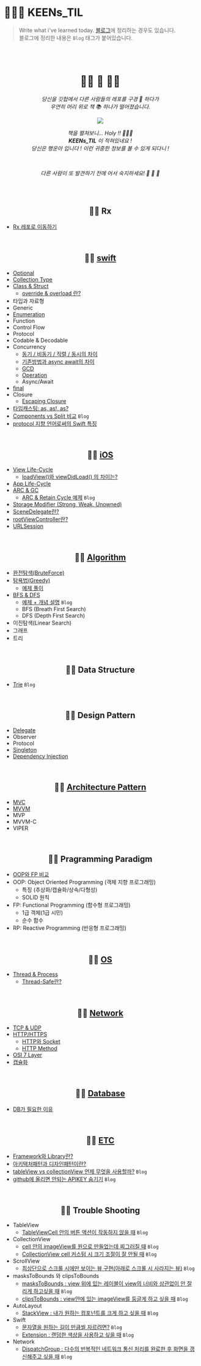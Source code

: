 # 🧙🏻‍♀️ KEENs_TIL

> Write what i've learned today.
> [블로그](https://nareunhagae.tistory.com/)에 정리하는 경우도 있습니다.  
> 블로그에 정리한 내용은 `Blog` 태그가 붙어있습니다.  

</br>
</br>

<div align=center>

 # 🧞‍♂️ 🧞 🧞‍♀️  
 <i> 당신을 깃헙에서 다른 사람들의 레포를 구경 👀 하다가 </i>  
 <i> 우연히 머리 위로 책 📚 하나가 떨어졌습니다. </i>  

<img src="https://user-images.githubusercontent.com/59866819/167699740-4201376d-a868-45a6-bca1-56f981b08922.gif">

 <i> 책을 펼쳐보니... Holy !! 🤷🏻‍♀️ </i>  
 <i> **KEENs_TIL** 이 적혀있네요 ! </i>  
 <i> 당신은 행운아 입니다 ! 이런 귀중한 정보를 볼 수 있게 되다니 ! </i>  
  
 </br>
  
 <i> 다른 사람이 또 발견하기 전에 어서 숙지하세요! 💨 💨 💨 </i>
  
</div>

</br>
</br>

<div align=center>
  
## 🧞‍♂️ Rx
  
</div>
  
- [Rx 레포로 이동하기](https://github.com/keenkim1202/RxSwift_Practice)

</br>

<div align=center>
  
## 🧞‍♂️ [swift](Swift)
  
</div>

- [Optional](Swift/Optional.md)
- [Collection Type](Swift/Collection_Type.md)
- [Class & Struct](https://nareunhagae.tistory.com/59)
  - [override & overload 란?](Swift/Override&Overload.md)
- 타입과 자료형
- Generic
- [Enumeration](Swift/Enumeration.md)
- Function
- Control Flow
- Protocol
- Codable & Decodable
- Concurrency
  - [동기 / 비동기 / 직렬 / 동시의 차이](iOS/Sync_Async.md)
  - [기존방법과 async await의 차이](Swift/기존방법과_async_await의차이.md)
  - [GCD](iOS/GCD&Operation.md)
  - [Operation](iOS/GCD&Operation.md)
  - Async/Await
- [final](Swift/final.md)
- Closure
  - [Escaping Closure](Swift/EscapingClosure.md) 
- [타입캐스팅: as, as!, as?](Swift/typeCasting.md)
- [Components vs Split 비교](https://nareunhagae.tistory.com/8?category=1217059) `Blog`
- [protocol 지향 언어로써의 Swift 특징](Swift/protocol지향언어.md)

</br>

<div align=center>
  
## 🧞‍♂️ [iOS](iOS)
  
</div>

- [View Life-Cycle](iOS/viewLifeCycle.md)
  - [loadView()와 viewDidLoad() 의 차이는?](iOS/loadView_vs_viewDidLoad.md)
- [App Life-Cycle](iOS/appLifeCycle.md)
- [ARC & GC](iOS/ARC_vs_GC.md)
  - [ARC & Retain Cycle 예제](https://nareunhagae.tistory.com/61) `Blog` 
- [Storage Modifier (Strong, Weak, Unowned)](iOS/Storage_Modifier.md)
- [SceneDelegate란?](iOS/SceneDelegate.md)
- [rootViewController란?](iOS/rootViewController.md)
- [URLSession](iOS/urlSession.md)

</br>

<div align=center>
  
## 🧞‍♂️ [Algorithm](CS/알고리즘)
  
</div>
  
- [완전탐색(BruteForce)](CS/알고리즘/완전탐색.md)
- [탐욕법(Greedy)](CS/알고리즘/탐욕법(Greedy).md)
  - [예제 풀이](CS/알고리즘/Greedy_Ex.swift)
- [BFS  & DFS](CS/알고리즘/DFS&BFS.swift)
  - [예제 + 개념 설명](https://nareunhagae.tistory.com/56) `Blog`
  - BFS (Breath First Search)
  - DFS (Depth First Search)
- 이진탐색(Linear Search)
- 그래프
- 트리

</br>

<div align=center>
  
## 🧞‍♂️ Data Structure
  
</div>

- [Trie](https://nareunhagae.tistory.com/54) `Blog`

</br>

<div align=center>
  
## 🧞‍♂️ Design Pattern
  
</div>

- [Delegate](https://github.com/keenkim1202/DelegateEx)
- Observer
- Protocol
- [Singleton](https://github.com/keenkim1202/SingletonEX)
- [Dependency Injection](https://github.com/keenkim1202/DependencyInjectionEx)

</br>

<div align=center>
  
## 🧞‍♂️ [Architecture Pattern](CS/아키택처패턴)
  
</div>

- [MVC](CS/아키택처패턴/MVC.md)
- [MVVM](CS/아키택처패턴/MVVM.md)
- MVP
- MVVM-C
- VIPER

</br>

<div align=center>
  
## 🧞‍♂️ Pragramming Paradigm
  
</div>

- [OOP와 FP 비교](CS/패러다임/OOP_vs_FP.md)
- OOP: Object Oriented Programming (객체 지향 프로그래밍)
  - 특징 (추상화/캡슐화/상속/다형성)
  - SOLID 원칙
- FP: Functional Programming (함수형 프로그래밍)
  - 1급 객체(1급 시민)
  - 순수 함수
- RP: Reactive Programming (반응형 프로그래밍)

</br>

<div align=center>
  
## 🧞‍♂️ [OS](CS/운영체제)
  
</div>

- [Thread & Process](CS/운영체제/Thread&Process.md)
  - [Thread-Safe란?](CS/운영체제/ThreadSafe.md) 

</br>

<div align=center>
  
## 🧞‍♂️ [Network](CS/네트워크)
  
</div>

- [TCP & UDP](CS/네트워크/TCP&UDP.md)
- [HTTP/HTTPS](CS/네트워크/HTTP와HTTPS.md)
  - [HTTP와 Socket](CS/네트워크/HTTP와Socket.md)
  - [HTTP Method](CS/네트워크/HTTPMethod.md)
- [OSI 7 Layer](CS/네트워크/OSI_7_Layer.md)
- [캡슐화](CS/네트워크/캡슐화&역캡슐화.md)

</br>

<div align=center>
  
## 🧞‍♂️ [Database](CS/데이터베이스)
  
</div>

- [DB가 필요한 이유](CS/데이터베이스/db가필요한이유.md)

</br>

<div align=center>
  
## 🧞‍♂️ [ETC](CS/ETC)
  
</div>

- [Framework와 Library란?](CS/ETC/Framework&Library.md)
- [아키택처패턴과 디자인패턴이란?](CS/ETC/아키택처패턴과_디자인패턴이란?.md)
- [tableView vs collectionView 언제 무엇을 사용할까?](https://nareunhagae.tistory.com/19?category=1217062) `Blog`
- [github에 올리면 안되는 APIKEY 숨기기](https://nareunhagae.tistory.com/44?category=1217058) `Blog`

</br>

<div align=center>
  
## 🧞‍♂️ Trouble Shooting
  
</div>

- TableView
  - [TableViewCell 안의 버튼 액션이 작동하지 않을 때](https://nareunhagae.tistory.com/52) `Blog`
- CollectionView
  - [cell 안의 imageView를 원으로 만들었는데 찌그러질 때](https://nareunhagae.tistory.com/33?category=1217062) `Blog`
  - [CollectionView cell 커스텀 시 크기 조절이 잘 안될 때](https://nareunhagae.tistory.com/47?category=1217062) `Blog`
- ScrollView
  - [최상단으로 스크롤 시에만 보이는 뷰 구현(아래로 스크롤 시 사라지는 뷰)](https://nareunhagae.tistory.com/63?category=1217062) `Blog`
- masksToBounds 와 clipsToBounds
  - [masksToBounds : view 위에 있는 레이블이 view의 너비와 상관없이 안 잘리게 하고싶을 때](https://nareunhagae.tistory.com/40?category=1217062) `Blog`
  - [clipsToBounds : view안에 있는 imageView를 둥글게 하고 싶을 때](https://nareunhagae.tistory.com/39?category=1217062) `Blog`
- AutoLayout
  - [StackView : 내가 원하는 컴포넌트를 크게 하고 싶을 때](https://nareunhagae.tistory.com/37?category=1217062) `Blog`
- Swift
  - [문자열을 원하는 길이 만큼씰 자르려면?](https://nareunhagae.tistory.com/9?category=1217062) `Blog`
  - [Extension : 랜덤한 색상을 사용하고 싶을 때](https://nareunhagae.tistory.com/42?category=1217058) `Blog`
- Network
  - [DispatchGroup : 다수의 반복적인 네트워크 통신 처리를 완료한 후 화면을 갱신해주고 싶을 때](https://nareunhagae.tistory.com/65) `Blog`
